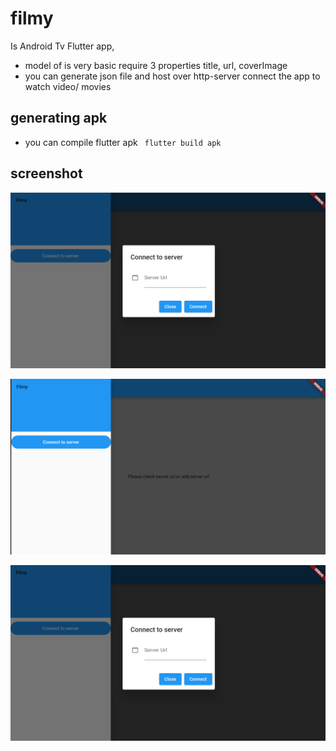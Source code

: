 # filmy

Is Android Tv Flutter app, 
 - model of is very basic require 3 properties title, url, coverImage
 - you can generate json file and host over http-server connect the app to watch video/ movies              

## generating apk

  - you can compile flutter apk 
    ``` flutter build apk```


## screenshot 
![app home screen](./screenshots/connect_to_server.png)

![app side_bar](./screenshots/side_bar.png)

![app connect_server](./screenshots/connect_to_server.png)